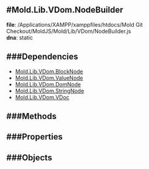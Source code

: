 
#Mold.Lib.VDom.NodeBuilder
---------------------------------------

__file__: /Applications/XAMPP/xamppfiles/htdocs/Mold Git Checkout/MoldJS/Mold/Lib/VDom/NodeBuilder.js  
__dna__: static  


	






###Dependencies
--------------

* [Mold.Lib.VDom.BlockNode](../../../Mold/Lib/VDom/BlockNode.md) 
* [Mold.Lib.VDom.ValueNode](../../../Mold/Lib/VDom/ValueNode.md) 
* [Mold.Lib.VDom.DomNode](../../../Mold/Lib/VDom/DomNode.md) 
* [Mold.Lib.VDom.StringNode](../../../Mold/Lib/VDom/StringNode.md) 
* [Mold.Lib.VDom.VDoc](../../../Mold/Lib/VDom/VDoc.md) 



   
###Methods
--------------
 

 
  
###Properties
-------------


 

###Objects
------------



		
